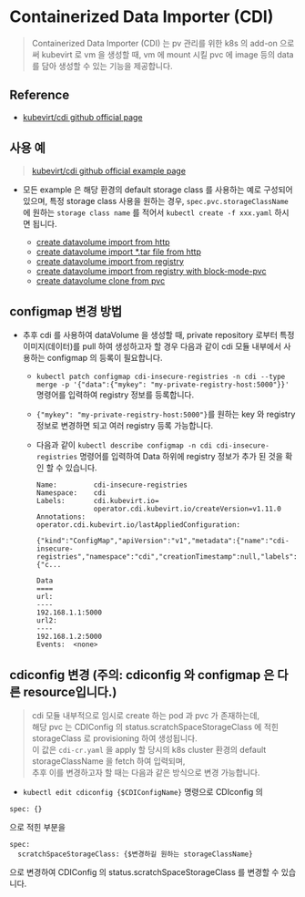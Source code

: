 # Containerized Data Importer (CDI)

> Containerized Data Importer (CDI) 는 pv 관리를 위한 k8s 의 add-on 으로써 kubevirt 로 vm 을 생성할 때, vm 에 mount 시킬 pvc 에 image 등의 data를 담아 생성할 수 있는 기능을 제공합니다.

## Reference

* [kubevirt/cdi github official page](https://github.com/kubevirt/containerized-data-importer)

## 사용 예

> [kubevirt/cdi github official example page](https://github.com/kubevirt/containerized-data-importer/tree/master/manifests/example) <br>
* 모든 example 은 해당 환경의 default storage class 를 사용하는 예로 구성되어있으며, 특정 storage class 사용을 원하는 경우, `spec.pvc.storageClassName` 에 원하는 `storage class name` 를 적어서 `kubectl create -f xxx.yaml` 하시면 됩니다.

  * [create datavolume import from http](./examples/datavolume-import-from-http.yaml)
  * [create datavolume import *.tar file from http](./examples/datavolume-import-from-http-archive-type.yaml)
  * [create datavolume import from registry](./examples/datavolume-import-from-registry-image.yaml)
  * [create datavolume import from registry with block-mode-pvc](./examples/datavolume-import-from-registry-image-block.yaml)
  * [create datavolume clone from pvc](./examples/datavolume-clone-from-pvc.yaml)

## configmap 변경 방법

* 추후 cdi 를 사용하여 dataVolume 을 생성할 때, private repository 로부터 특정 이미지(데이터)를 pull 하여 생성하고자 할 경우 다음과 같이 cdi 모듈 내부에서 사용하는 configmap 의 등록이 필요합니다.
  * `kubectl patch configmap cdi-insecure-registries -n cdi --type merge -p '{"data":{"mykey": "my-private-registry-host:5000"}}'` 명령어를 입력하여 registry 정보를 등록합니다.
  * `{"mykey": "my-private-registry-host:5000"}`를 원하는 key 와 registry 정보로 변경하면 되고 여러 registry 등록 가능합니다.
  * 다음과 같이 `kubectl describe configmap -n cdi cdi-insecure-registries` 명령어를 입력하여 Data 하위에 registry 정보가 추가 된 것을 확인 할 수 있습니다.

    ```{yaml}
    Name:         cdi-insecure-registries
    Namespace:    cdi
    Labels:       cdi.kubevirt.io=
                  operator.cdi.kubevirt.io/createVersion=v1.11.0
    Annotations:  operator.cdi.kubevirt.io/lastAppliedConfiguration:
                    {"kind":"ConfigMap","apiVersion":"v1","metadata":{"name":"cdi-insecure-registries","namespace":"cdi","creationTimestamp":null,"labels":{"c...
        
    Data
    ====
    url:
    ----
    192.168.1.1:5000
    url2:
    ----
    192.168.1.2:5000
    Events:  <none>
    ```

## cdiconfig 변경 (주의: cdiconfig 와 configmap 은 다른 resource입니다.)

> cdi 모듈 내부적으로 임시로 create 하는 pod 과 pvc 가 존재하는데, <br>
>해당 pvc 는 CDIConfig 의 status.scratchSpaceStorageClass 에 적힌 storageClass 로 provisioning 하여 생성됩니다. <br>
>이 값은 `cdi-cr.yaml` 을 apply 할 당시의 k8s cluster 환경의 default storageClassName 을 fetch 하여 입력되며, <br>
>추후 이를 변경하고자 할 때는 다음과 같은 방식으로 변경 가능합니다.

* `kubectl edit cdiconfig {$CDIConfigName}` 명령으로 CDIconfig 의

```
spec: {}
```

 으로 적힌 부분을

````
spec:
  scratchSpaceStorageClass: {$변경하길 원하는 storageClassName}
````

으로 변경하여 CDIConfig 의 status.scratchSpaceStorageClass 를 변경할 수 있습니다.